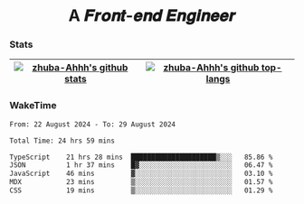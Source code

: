 <h1 align="center">A 𝑭𝒓𝒐𝒏𝒕-𝒆𝒏𝒅 𝑬𝒏𝒈𝒊𝒏𝒆𝒆𝒓</h1>

### Stats

| <a href="https://github.com/zhuba-Ahhh"><img align="center" src="https://github-readme-stats.vercel.app/api?username=zhuba-Ahhh&hide_title=true&hide_border=true&show_icons=trueline_height=21&text_color=000&icon_color=000&bg_color=0,ea6161,ffc64d,fffc4d,52fa5a&theme=graywhite" alt="zhuba-Ahhh's github stats" /> </a> | <a href="https://github.com/zhuba-Ahhh"><img align="center" src="https://github-readme-stats.vercel.app/api/top-langs/?username=zhuba-Ahhh&hide_title=true&hide_border=true&layout=compact&hide_border=true&show_icons=trueline_height=40&text_color=000&icon_color=000&bg_color=0,ea6161,ffc64d,fffc4d,52fa5a&theme=graywhite&langs_count=6" alt="zhuba-Ahhh's github top-langs"/> </a> |
| ------------- | ------------- |

### WakeTime

<!--START_SECTION:waka-->

```txt
From: 22 August 2024 - To: 29 August 2024

Total Time: 24 hrs 59 mins

TypeScript    21 hrs 28 mins  █████████████████████▒░░░   85.86 %
JSON          1 hr 37 mins    █▓░░░░░░░░░░░░░░░░░░░░░░░   06.47 %
JavaScript    46 mins         ▓░░░░░░░░░░░░░░░░░░░░░░░░   03.10 %
MDX           23 mins         ▒░░░░░░░░░░░░░░░░░░░░░░░░   01.57 %
CSS           19 mins         ▒░░░░░░░░░░░░░░░░░░░░░░░░   01.29 %
```

<!--END_SECTION:waka-->
